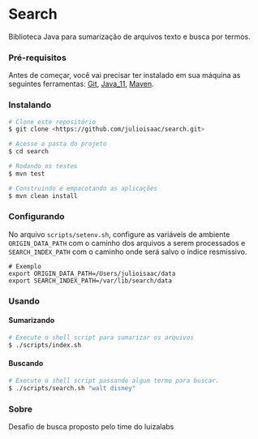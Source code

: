 # Search

Biblioteca Java para sumarização de arquivos texto e busca por termos.

### Pré-requisitos

Antes de começar, você vai precisar ter instalado em sua máquina as seguintes ferramentas:
[Git](https://git-scm.com), [Java_11](https://www.java.com/), [Maven](https://maven.apache.org/).

### Instalando

```bash
# Clone este repositório
$ git clone <https://github.com/julioisaac/search.git>

# Acesse a pasta do projeto
$ cd search

# Rodando os testes
$ mvn test

# Construindo e empacotando as aplicações
$ mvn clean install
```
### Configurando

No arquivo ```scripts/setenv.sh```, configure as variáveis de ambiente ```ORIGIN_DATA_PATH``` com o caminho dos arquivos a serem processados e ```SEARCH_INDEX_PATH``` com o caminho onde será salvo o índice resmissivo.

```shell
# Exemplo
export ORIGIN_DATA_PATH=/Users/julioisaac/data
export SEARCH_INDEX_PATH=/var/lib/search/data
```

### Usando

#### Sumarizando
```bash
# Execute o shell script para sumarizar os arquivos
$ ./scripts/index.sh
```

#### Buscando

```bash
# Execute o shell script passando algum termo para buscar.
$ ./scripts/search.sh "walt disney"
```

### Sobre

Desafio de busca proposto pelo time do luizalabs


